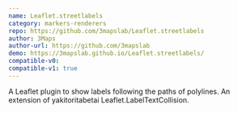 ```yaml
---
name: Leaflet.streetlabels
category: markers-renderers
repo: https://github.com/3mapslab/Leaflet.streetlabels
author: 3Maps
author-url: https://github.com/3mapslab
demo: https://3mapslab.github.io/Leaflet.streetlabels/
compatible-v0:
compatible-v1: true
---
```


A Leaflet plugin to show labels following the paths of polylines. An extension of yakitoritabetai Leaflet.LabelTextCollision.
